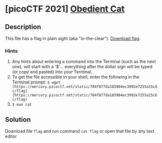 # [picoCTF 2021] [Obedient Cat](https://play.picoctf.org/practice/challenge/147)

## Description

This file has a flag in plain sight (aka "in-the-clear"). [Download flag](https://mercury.picoctf.net/static/704f877da185904ec3992e7255a15c6c/flag).

### Hints

1. Any hints about entering a command into the Terminal (such as the next one), will start with a '$'... everything after the dollar sign will be typed (or copy and pasted) into your Terminal.
2. To get the file accessible in your shell, enter the following in the Terminal prompt: `$ wget [https://mercury.picoctf.net/static/704f877da185904ec3992e7255a15c6c/flag](https://mercury.picoctf.net/static/704f877da185904ec3992e7255a15c6c/flag)`
3. `$ man cat`

## Solution

Download file `flag` and run command `cat flag` or open that file by any text editor

